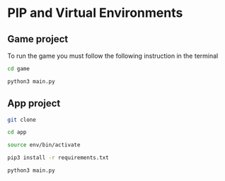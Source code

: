 # PIP and Virtual Environments

## Game project

To run the game you must follow the following instruction in the terminal

```sh
cd game

python3 main.py
```

## App project

```sh
git clone

cd app

source env/bin/activate

pip3 install -r requirements.txt

python3 main.py
```